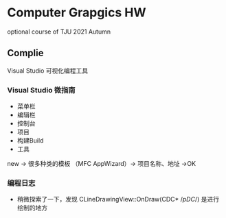 #  Computer Grapgics HW 
optional course of TJU 2021 Autumn

## Complie

Visual Studio 可视化编程工具

### Visual Studio 微指南

- 菜单栏
- 编辑栏
- 控制台
- 项目
- 构建Build
- 工具

new -> 很多种类的模板 （MFC AppWizard）-> 项目名称、地址 ->OK

### 编程日志

- 稍微探索了一下，发现 CLineDrawingView::OnDraw(CDC* /*pDC*/) 是进行绘制的地方